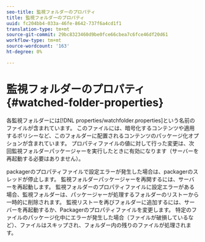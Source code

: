 ```yaml
---
seo-title: 監視フォルダーのプロパティ
title: 監視フォルダーのプロパティ
uuid: fc204bb4-033a-46fe-8642-737f6a4cd1f1
translation-type: tm+mt
source-git-commit: 29bc8323460d9be0fce66cbea7c6fce46df20d61
workflow-type: tm+mt
source-wordcount: '163'
ht-degree: 0%

---
```



# 監視フォルダーのプロパティ{#watched-folder-properties}

各監視フォルダーには[!DNL properties/watchfolder.properties]という名前のファイルが含まれています。 このファイルには、暗号化するコンテンツや適用するポリシーなど、このフォルダーに配置されるコンテンツのパッケージ化オプションが含まれています。 プロパティファイルの値に対して行った変更は、次回監視フォルダーパッケージャーを実行したときに有効になります（サーバーを再起動する必要はありません）。

packagerのプロパティファイルで設定エラーが発生した場合は、packagerのスレッドが停止します。 監視フォルダーパッケージャーを再開するには、サーバーを再起動します。 監視フォルダーのプロパティファイルに設定エラーがある場合、監視フォルダーは、パッケージャーが処理するフォルダーのリストーから一時的に削除されます。 監視リストーを再びフォルダーに追加するには、サーバーを再起動するか、Packagerのプロパティファイルを変更します。 特定のファイルのパッケージ化中にエラーが発生した場合（ファイルが破損しているなど）、ファイルはスキップされ、フォルダー内の残りのファイルが処理されます。
